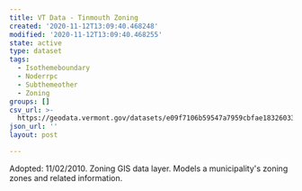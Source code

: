 ```yaml
---
title: VT Data - Tinmouth Zoning
created: '2020-11-12T13:09:40.468248'
modified: '2020-11-12T13:09:40.468255'
state: active
type: dataset
tags:
  - Isothemeboundary
  - Noderrpc
  - Subthemeother
  - Zoning
groups: []
csv_url: >-
  https://geodata.vermont.gov/datasets/e09f7106b59547a7959cbfae18326033_0.csv?outSR=%7B%22latestWkid%22%3A3857%2C%22wkid%22%3A102100%7D
json_url: ''
layout: post

---
```

Adopted: 11/02/2010. Zoning GIS data layer. Models a municipality's zoning zones and related information.
